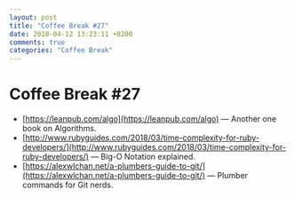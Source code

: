 ```yaml
---
layout: post
title: "Coffee Break #27"
date: 2018-04-12 13:23:11 +0200
comments: true
categories: "Coffee Break"
---
```


# Coffee Break #27

- [https://leanpub.com/algo](https://leanpub.com/algo) &mdash; Another one book on Algorithms.
- [http://www.rubyguides.com/2018/03/time-complexity-for-ruby-developers/](http://www.rubyguides.com/2018/03/time-complexity-for-ruby-developers/) &mdash; Big-O Notation explained.
- [https://alexwlchan.net/a-plumbers-guide-to-git/](https://alexwlchan.net/a-plumbers-guide-to-git/) &mdash; Plumber commands for Git nerds.
